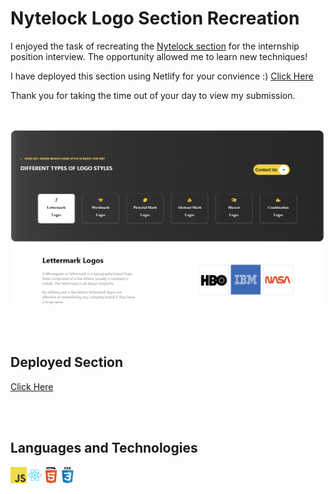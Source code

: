 # Nytelock Logo Section Recreation
I enjoyed the task of recreating the [Nytelock section](https://nytelock.com/logo-design-service-in-singapore/) for the internship position interview. The opportunity allowed me to learn new techniques!

I have deployed this section using Netlify for your convience :) [Click Here](https://nytelocksection.netlify.app/)

Thank you for taking the time out of your day to view my submission.

<br />

![section](./nytelock-section/src/imgs/section.PNG)

<br />
<br />

## Deployed Section

[Click Here](https://nytelocksection.netlify.app/)

<br />
<br />

## Languages and Technologies
<img align="left" alt="JavaScript" width="26px" src="https://raw.githubusercontent.com/github/explore/80688e429a7d4ef2fca1e82350fe8e3517d3494d/topics/javascript/javascript.png" />
<img align="left" alt="React" width="26px" src="https://raw.githubusercontent.com/github/explore/80688e429a7d4ef2fca1e82350fe8e3517d3494d/topics/react/react.png" />
<img align="left" alt="HTML5" width="26px" src="https://raw.githubusercontent.com/github/explore/80688e429a7d4ef2fca1e82350fe8e3517d3494d/topics/html/html.png" />
<img align="left" alt="CSS3" width="26px" src="https://raw.githubusercontent.com/github/explore/80688e429a7d4ef2fca1e82350fe8e3517d3494d/topics/css/css.png" />
